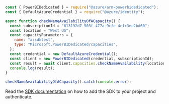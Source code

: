 ```javascript
const { PowerBIDedicated } = require("@azure/arm-powerbidedicated");
const { DefaultAzureCredential } = require("@azure/identity");

async function checkNameAvailabilityOfACapacity() {
  const subscriptionId = "613192d7-503f-477a-9cfe-4efc3ee2bd60";
  const location = "West US";
  const capacityParameters = {
    name: "azsdktest",
    type: "Microsoft.PowerBIDedicated/capacities",
  };
  const credential = new DefaultAzureCredential();
  const client = new PowerBIDedicated(credential, subscriptionId);
  const result = await client.capacities.checkNameAvailability(location, capacityParameters);
  console.log(result);
}

checkNameAvailabilityOfACapacity().catch(console.error);
```

Read the [SDK documentation](https://github.com/Azure/azure-sdk-for-js/blob/%40azure%2Farm-powerbidedicated_3.0.1/sdk/powerbidedicated/arm-powerbidedicated/README.md) on how to add the SDK to your project and authenticate.
